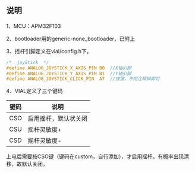 ## 说明
1、MCU：APM32F103

2、bootloader用的generic-none_bootloader，已附上

3、摇杆引脚定义在vial/config.h下，
``` C
/*  joyStick  */
#define ANALOG_JOYSTICK_X_AXIS_PIN B0  //X轴引脚
#define ANALOG_JOYSTICK_Y_AXIS_PIN B1  //Y轴引脚
#define ANALOG_JOYSTICK_CLICK_PIN  A7  //按键，不用注释掉即可
```

4、VIAL定义了三个键码

|  键码  |  说明  |
|  ----  |  ---  |
|  CSO  |   启用摇杆，默认状关闭 |
|  CSU  |   摇杆灵敏度+  |
|  CSD  |   摇杆灵敏度-  |

上电后需要按CSO键（键码在custom，自行添加），才启用摇杆。有概率出现漂移，故默认关闭。

